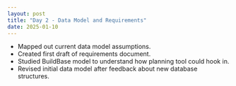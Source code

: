 ```yaml
---
layout: post
title: "Day 2 - Data Model and Requirements"
date: 2025-01-10
---
```


- Mapped out current data model assumptions.
- Created first draft of requirements document.
- Studied BuildBase model to understand how planning tool could hook in.
- Revised initial data model after feedback about new database structures.
